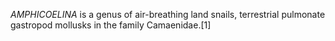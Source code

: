 _AMPHICOELINA_ is a genus of air-breathing land snails, terrestrial pulmonate gastropod mollusks in the family Camaenidae.[1]
